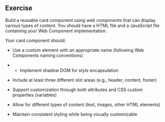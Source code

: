 ## Exercise
Build a reusable card component using web components that can display various types of content. You should have a HTML file and a JavaScript file containing your Web Component implementation.

Your card component should:

* Use a custom element with an appropriate name (following Web Components naming conventions)

* * Implement shadow DOM for style encapsulation

* Include at least three different slot areas (e.g., header, content, footer)

* Support customization through both attributes and CSS custom properties (variables)

* Allow for different types of content (text, images, other HTML elements)

* Maintain consistent styling while being visually customizable